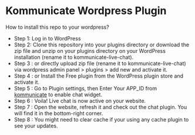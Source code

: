 # Kommunicate Wordpress Plugin 

How to install this repo to your wordpress?
* Step 1: Log in to WordPress
* Step 2: Clone this repository into your plugins directory or download the zip file and unzip on your plugins directory on your WordPress installation (rename it to kommunicate-live-chat). 
* Step 3 : or directly upload zip file (rename it to kommunicate-live-chat) via wordpress admin panel > plugins > add new and activate it.
* Step 4 : or Install the Free plugin from the WordPress plugin store and activate it.
* Step 5 : Go to Plugin settings, then Enter Your APP_ID from [kommunicate](https://www.kommunicate.io/) to enable chat widget.
* Step 6 : Voila! Live chat is now active on your website.
* Step 7 : Open the website, refresh it and check out the chat plugin. You will find it in the bottom-right corner.
* Step 8 : You might need to clear cache if your using any cache plugin to see your updates.
